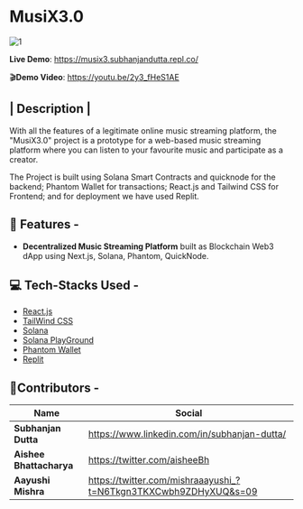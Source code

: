 # MusiX3.0

![1](https://user-images.githubusercontent.com/62725955/211182100-1f045d81-fa09-4226-8728-22df58351d7b.png)


**Live Demo**: <https://musix3.subhanjandutta.repl.co/>

🎬**Demo Video**: <https://youtu.be/2y3_fHeS1AE>

| Description |
-----------
With all the features of a legitimate online music streaming platform, the "MusiX3.0" project is a prototype for a web-based music streaming platform where you can listen to your favourite music and participate as a creator. 

The Project is built using  Solana Smart Contracts and quicknode for the backend; Phantom Wallet for transactions; React.js and Tailwind CSS for Frontend; and for deployment we have used Replit.

🌟 Features -
-----------

- **Decentralized Music Streaming Platform** built as Blockchain Web3 dApp using Next.js, Solana, Phantom, QuickNode.

💻  Tech-Stacks Used -
---------------------

- [React.js](http://reactjs.org)
- [TailWind CSS](https://tailwindcss.com/)
- [Solana](https://solana.com/)
- [Solana PlayGround](https://beta.solpg.io/)
- [Phantom Wallet](https://phantom.app/)
- [Replit](https://replit.com/)

🙋**Contributors -**
-----------------

| Name                               | Social                                                 |
| ---------------------------------- | ------------------------------------------------------------ |
| **Subhanjan Dutta**         | <https://www.linkedin.com/in/subhanjan-dutta/> |
| **Aishee Bhattacharya**         | <https://twitter.com/aisheeBh> |
| **Aayushi Mishra**         | <https://twitter.com/mishraaayushi_?t=N6Tkgn3TKXCwbh9ZDHyXUQ&s=09> |
